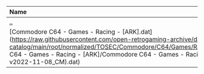 |Name|Size|
|:---|---:|
|[..](../index.html)|DIR|
|[Commodore C64 - Games - Racing - [ARK].dat](https://raw.githubusercontent.com/open-retrogaming-archive/dat-catalog/main/root/normalized/TOSEC/Commodore/C64/Games/Racing/[ARK]/Commodore C64 - Games - Racing - [ARK]/Commodore C64 - Games - Racing - [ARK] (TOSEC-v2022-11-08_CM).dat)|888|
